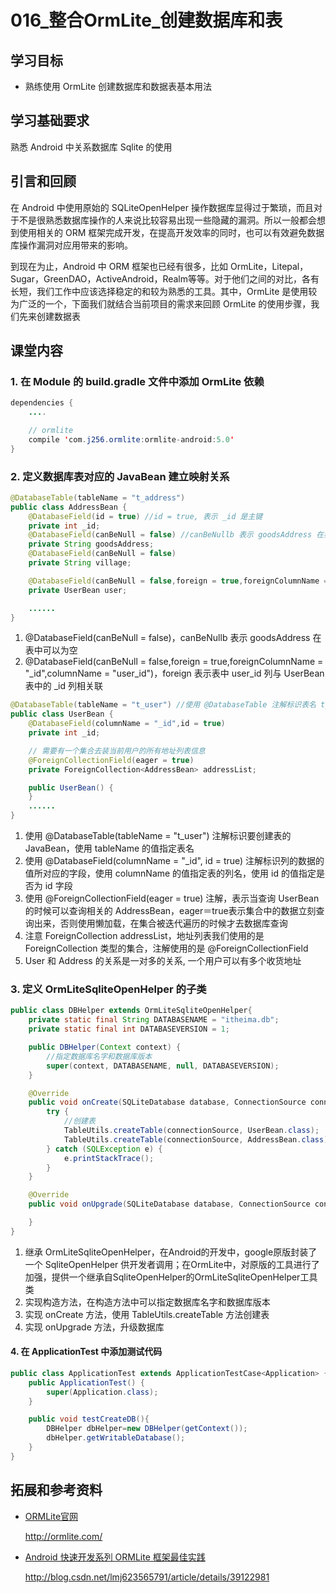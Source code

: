 # 016_整合OrmLite_创建数据库和表
## 学习目标
- 熟练使用 OrmLite 创建数据库和数据表基本用法

## 学习基础要求
熟悉 Android 中关系数据库 Sqlite 的使用

## 引言和回顾
在 Android 中使用原始的 SQLiteOpenHelper 操作数据库显得过于繁琐，而且对于不是很熟悉数据库操作的人来说比较容易出现一些隐藏的漏洞。所以一般都会想到使用相关的 ORM 框架完成开发，在提高开发效率的同时，也可以有效避免数据库操作漏洞对应用带来的影响。

到现在为止，Android 中 ORM 框架也已经有很多，比如 OrmLite，Litepal，Sugar，GreenDAO，ActiveAndroid，Realm等等。对于他们之间的对比，各有长短，我们工作中应该选择稳定的和较为熟悉的工具。其中，OrmLite 是使用较为广泛的一个，下面我们就结合当前项目的需求来回顾 OrmLite 的使用步骤，我们先来创建数据表

## 课堂内容

### 1. 在 Module 的 build.gradle 文件中添加 OrmLite 依赖
```java
dependencies {
    ....

    // ormlite
    compile 'com.j256.ormlite:ormlite-android:5.0'
}
```

### 2. 定义数据库表对应的 JavaBean 建立映射关系
```java
@DatabaseTable(tableName = "t_address")
public class AddressBean {
    @DatabaseField(id = true) //id = true, 表示 _id 是主键
    private int _id;
    @DatabaseField(canBeNull = false) //canBeNullb 表示 goodsAddress 在表中可以为空
    private String goodsAddress;
    @DatabaseField(canBeNull = false)
    private String village;

    @DatabaseField(canBeNull = false,foreign = true,foreignColumnName = "_id",columnName = "user_id") //foreign 表示表中 user_id 列关联外键，关联 UserBean 表中的 _id  列
    private UserBean user;

    ......
}
```

1. @DatabaseField(canBeNull = false)，canBeNullb 表示 goodsAddress 在表中可以为空
2. @DatabaseField(canBeNull = false,foreign = true,foreignColumnName = "_id",columnName = "user_id")，foreign 表示表中 user_id 列与 UserBean 表中的 _id  列相关联

```java
@DatabaseTable(tableName = "t_user") //使用 @DatabaseTable 注解标识表名 t_user 表名
public class UserBean {
    @DatabaseField(columnName = "_id",id = true)
    private int _id;

    // 需要有一个集合去装当前用户的所有地址列表信息
    @ForeignCollectionField(eager = true)
    private ForeignCollection<AddressBean> addressList;

    public UserBean() {
    }
    ......
}
```

1. 使用 @DatabaseTable(tableName = "t_user") 注解标识要创建表的 JavaBean，使用 tableName 的值指定表名
2. 使用 @DatabaseField(columnName = "_id", id = true) 注解标识列的数据的值所对应的字段，使用 columnName 的值指定表的列名，使用 id 的值指定是否为 id 字段
3. 使用 @ForeignCollectionField(eager = true) 注解，表示当查询 UserBean 的时候可以查询相关的 AddressBean，eager＝true表示集合中的数据立刻查询出来，否则使用懒加载，在集合被迭代遍历的时候才去数据库查询
4. 注意 ForeignCollection<AddressBean> addressList，地址列表我们使用的是 ForeignCollection 类型的集合，注解使用的是 @ForeignCollectionField
5. User 和 Address 的关系是一对多的关系, 一个用户可以有多个收货地址

### 3. 定义 OrmLiteSqliteOpenHelper 的子类
```java
public class DBHelper extends OrmLiteSqliteOpenHelper{
    private static final String DATABASENAME = "itheima.db";
    private static final int DATABASEVERSION = 1;

    public DBHelper(Context context) {
        //指定数据库名字和数据库版本
        super(context, DATABASENAME, null, DATABASEVERSION);
    }

    @Override
    public void onCreate(SQLiteDatabase database, ConnectionSource connectionSource) {
        try {
            //创建表
            TableUtils.createTable(connectionSource, UserBean.class);
            TableUtils.createTable(connectionSource, AddressBean.class);
        } catch (SQLException e) {
            e.printStackTrace();
        }
    }

    @Override
    public void onUpgrade(SQLiteDatabase database, ConnectionSource connectionSource, int oldVersion, int newVersion) {

    }
}
```

1. 继承 OrmLiteSqliteOpenHelper，在Android的开发中，google原版封装了一个 SqliteOpenHelper 供开发者调用；在OrmLite中，对原版的工具进行了加强，提供一个继承自SqliteOpenHelper的OrmLiteSqliteOpenHelper工具类
2. 实现构造方法，在构造方法中可以指定数据库名字和数据库版本
3. 实现 onCreate 方法，使用 TableUtils.createTable 方法创建表
4. 实现 onUpgrade 方法，升级数据库

#### 4. 在 ApplicationTest 中添加测试代码
```java
public class ApplicationTest extends ApplicationTestCase<Application> {
    public ApplicationTest() {
        super(Application.class);
    }

    public void testCreateDB(){
        DBHelper dbHelper=new DBHelper(getContext());
        dbHelper.getWritableDatabase();
    }
}
```


## 拓展和参考资料
- [ORMLite官网](http://ormlite.com/)

    http://ormlite.com/
    
- [Android 快速开发系列 ORMLite 框架最佳实践](http://blog.csdn.net/lmj623565791/article/details/39122981)

    http://blog.csdn.net/lmj623565791/article/details/39122981